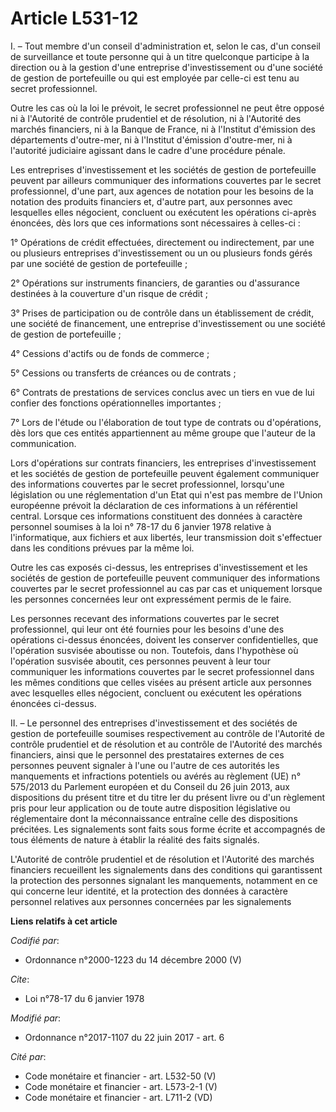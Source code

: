 # Article L531-12

I. – Tout membre d'un conseil d'administration et, selon le cas, d'un conseil de surveillance et toute personne qui à un
titre quelconque participe à la direction ou à la gestion d'une entreprise d'investissement ou d'une société de gestion de
portefeuille ou qui est employée par celle-ci est tenu au secret professionnel.

Outre les cas où la loi le prévoit, le secret professionnel ne peut être opposé ni à l'Autorité de contrôle prudentiel et de
résolution, ni à l'Autorité des marchés financiers, ni à la Banque de France, ni à l'Institut d'émission des départements
d'outre-mer, ni à l'Institut d'émission d'outre-mer, ni à l'autorité judiciaire agissant dans le cadre d'une procédure
pénale.

Les entreprises d'investissement et les sociétés de gestion de portefeuille peuvent par ailleurs communiquer des informations
couvertes par le secret professionnel, d'une part, aux agences de notation pour les besoins de la notation des produits
financiers et, d'autre part, aux personnes avec lesquelles elles négocient, concluent ou exécutent les opérations ci-après
énoncées, dès lors que ces informations sont nécessaires à celles-ci :

1° Opérations de crédit effectuées, directement ou indirectement, par une ou plusieurs entreprises d'investissement ou un ou
plusieurs fonds gérés par une société de gestion de portefeuille ;

2° Opérations sur instruments financiers, de garanties ou d'assurance destinées à la couverture d'un risque de crédit ;

3° Prises de participation ou de contrôle dans un établissement de crédit, une société de financement, une entreprise
d'investissement ou une société de gestion de portefeuille ;

4° Cessions d'actifs ou de fonds de commerce ;

5° Cessions ou transferts de créances ou de contrats ;

6° Contrats de prestations de services conclus avec un tiers en vue de lui confier des fonctions opérationnelles
importantes ;

7° Lors de l'étude ou l'élaboration de tout type de contrats ou d'opérations, dès lors que ces entités appartiennent au même
groupe que l'auteur de la communication.

Lors d'opérations sur contrats financiers, les entreprises d'investissement et les sociétés de gestion de portefeuille
peuvent également communiquer des informations couvertes par le secret professionnel, lorsqu'une législation ou une
réglementation d'un Etat qui n'est pas membre de l'Union européenne prévoit la déclaration de ces informations à un
référentiel central. Lorsque ces informations constituent des données à caractère personnel soumises à la loi n° 78-17 du 6
janvier 1978 relative à l'informatique, aux fichiers et aux libertés, leur transmission doit s'effectuer dans les conditions
prévues par la même loi.

Outre les cas exposés ci-dessus, les entreprises d'investissement et les sociétés de gestion de portefeuille peuvent
communiquer des informations couvertes par le secret professionnel au cas par cas et uniquement lorsque les personnes
concernées leur ont expressément permis de le faire.

Les personnes recevant des informations couvertes par le secret professionnel, qui leur ont été fournies pour les besoins
d'une des opérations ci-dessus énoncées, doivent les conserver confidentielles, que l'opération susvisée aboutisse ou non.
Toutefois, dans l'hypothèse où l'opération susvisée aboutit, ces personnes peuvent à leur tour communiquer les informations
couvertes par le secret professionnel dans les mêmes conditions que celles visées au présent article aux personnes avec
lesquelles elles négocient, concluent ou exécutent les opérations énoncées ci-dessus.

II. – Le personnel des entreprises d'investissement et des sociétés de gestion de portefeuille soumises respectivement au
contrôle de l'Autorité de contrôle prudentiel et de résolution et au contrôle de l'Autorité des marchés financiers, ainsi que
le personnel des prestataires externes de ces personnes peuvent signaler à l'une ou l'autre de ces autorités les manquements
et infractions potentiels ou avérés au règlement (UE) n° 575/2013 du Parlement européen et du Conseil du 26 juin 2013, aux
dispositions du présent titre et du titre Ier du présent livre ou d'un règlement pris pour leur application ou de toute autre
disposition législative ou réglementaire dont la méconnaissance entraîne celle des dispositions précitées. Les signalements
sont faits sous forme écrite et accompagnés de tous éléments de nature à établir la réalité des faits signalés.

L'Autorité de contrôle prudentiel et de résolution et l'Autorité des marchés financiers recueillent les signalements dans des
conditions qui garantissent la protection des personnes signalant les manquements, notamment en ce qui concerne leur
identité, et la protection des données à caractère personnel relatives aux personnes concernées par les signalements

**Liens relatifs à cet article**

_Codifié par_:

  - Ordonnance n°2000-1223 du 14 décembre 2000 (V)

_Cite_:

  - Loi n°78-17 du 6 janvier 1978

_Modifié par_:

  - Ordonnance n°2017-1107 du 22 juin 2017 - art. 6

_Cité par_:

  - Code monétaire et financier - art. L532-50 (V)
  - Code monétaire et financier - art. L573-2-1 (V)
  - Code monétaire et financier - art. L711-2 (VD)
